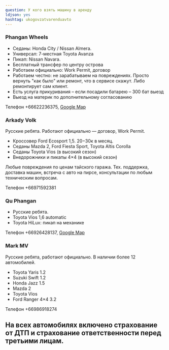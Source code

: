 ```yaml
---
question: У кого взять машину в аренду
ldjson: yes
hashtag: ukogovzatvarenduavto
---
```


### Phangan Wheels

 * Седаны: Honda City / Nissan Almera.
 * Универсал: 7-местная Toyota Avanza
 * Пикап: Nissan Navara.
 * Бесплатный трансфер по центру острова
 * Работаем официально: Work Permit, договор
 * Работаем честно: не зарабатываем на повреждениях. Просто вернуть "как было" или ремонт, что в сервисе скажут. Либо ремонтирует сам клиент.
 * Есть услуга прикуривания – если посадили батарею – 300 бат выезд
 * Выезд на материк по дополнительному согласованию

Телефон +66622236375, [Google Map](https://www.google.ru/maps/place/9°43'32.4%22N+99°59'44.7%22E/@9.7258723,99.9964867,17.86z/data=!4m6!3m5!1s0x0:0x8212bf0495244624!7e2!8m2!3d9.7256669!4d99.9957401?shorturl=1)



### Arkady Volk

Русские ребята. Работают официально — договор, Work Permit.

 * Кроссовер Ford Ecosport 1,5. 20−30к в месяц.
 * Седаны Mazda 2, Ford Fiesta Sport, Toyota Altis Corolla
 * Седаны Toyota Vios (в высокий сезон)
 * Внедорожники и пикапы 4×4 (в высокий сезон)

Любые повреждения по ценам тайского гаража. Тех. поддержка, доставка машин, встреча с авто на пирсе, консультации по любым техническим вопросам.

Телефон +66971592381

### Qu Phangan

* Русские ребята.
* Toyota Vios 1,6 automatic
* Toyota HiLux: пикап на механике

Телефон +66926428137, [Google Map](https://goo.gl/maps/5TogWujBsFMJXHwJ6)

### Mark MV

Русские ребята, работают официально. В наличии более 12 автомобилей.

 * Toyota Yaris 1.2
 * Suzuki Swift 1.2
 * Honda Jazz 1.5
 * Mazda 2
 * Toyota Vios
 * Ford Ranger 4×4 3.2
 
  Телефон +66986918274

## На всех автомобилях включено страхование от ДТП и страхование ответственности перед третьими лицам.
